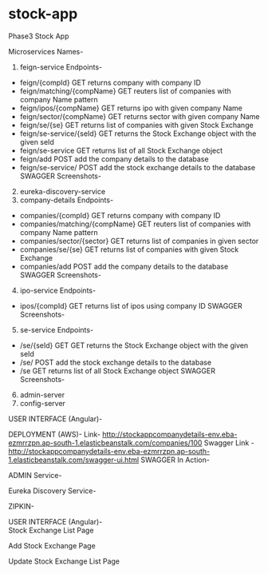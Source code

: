 # stock-app
Phase3 Stock App

Microservices Names-
1. feign-service
Endpoints- 
- feign/{compId} GET returns company with company ID
- feign/matching/{compName} GET reuters list of companies with company Name pattern
- feign/ipos/{compName} GET returns ipo with given company Name
- feign/sector/{compName} GET returns sector with given company Name
- feign/se/{se} GET returns list of companies with given Stock Exchange
- feign/se-service/{seId} GET returns the Stock Exchange object with the given seId
- feign/se-service GET returns list of all Stock Exchange object
- feign/add POST add the company details to the database
- feign/se-service/ POST add the stock exchange details to the database
SWAGGER Screenshots-

2. eureka-discovery-service 
3. company-details
Endpoints-
- companies/{compId} GET returns company with company ID
- companies/matching/{compName} GET reuters list of companies with company Name pattern
- companies/sector/{sector} GET returns list of companies in given sector
- companies/se/{se} GET returns list of companies with given Stock Exchange
- companies/add POST add the company details to the database
  SWAGGER Screenshots- 

4. ipo-service
Endpoints-
- ipos/{compId} GET returns list of ipos using company ID
SWAGGER Screenshots-

5. se-service
Endpoints-
- /se/{seId} GET  GET returns the Stock Exchange object with the given seId
- /se/  POST add the stock exchange details to the database
- /se GET returns list of all Stock Exchange object
SWAGGER Screenshots-  

6. admin-server
7. config-server

USER INTERFACE (Angular)-

DEPLOYMENT (AWS)-
Link- http://stockappcompanydetails-env.eba-ezmrrzpn.ap-south-1.elasticbeanstalk.com/companies/100
Swagger Link - http://stockappcompanydetails-env.eba-ezmrrzpn.ap-south-1.elasticbeanstalk.com/swagger-ui.html
SWAGGER In Action-

ADMIN Service-

Eureka Discovery Service-

ZIPKIN-

USER INTERFACE (Angular)-  
Stock Exchange List Page

Add Stock Exchange Page

Update Stock Exchange List Page  


